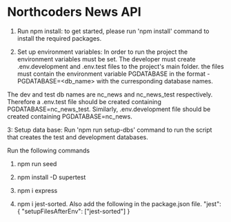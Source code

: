 # Northcoders News API

1. Run npm install: to get started, please run 'npm install' command to install the required packages.

2. Set up environment variables:
In order to run the project the environment variables must be set.
The developer must create .env.development and .env.test files to the project's main folder. the files must contain the environment variable PGDATABASE in the format - PGDATABASE=<db_name> with the curresponding database names. 

The dev and test db names are nc_news and nc_news_test respectively. Therefore a .env.test file should be created containing PGDATABASE=nc_news_test. Similarly, .env.development file should be created containing PGDATABASE=nc_news.

3: Setup data base: Run 'npm run setup-dbs' command to run the script that creates the test and development databases.


Run the following commands

1. npm run seed

2. npm install -D supertest

3. npm i express

4. npm i jest-sorted. 
Also add the following in the package.json file.
"jest": {
  "setupFilesAfterEnv": ["jest-sorted"]
}